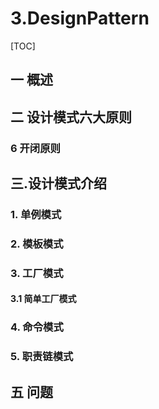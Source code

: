 # 3.DesignPattern
[TOC]
## 一 概述
## 二 设计模式六大原则
### 6 开闭原则
## 三.设计模式介绍
### 1. 单例模式
### 2. 模板模式
### 3. 工厂模式
#### 3.1 简单工厂模式
### 4. 命令模式
### 5. 职责链模式
## 五 问题

